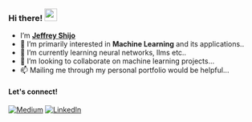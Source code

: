 ### Hi there! <img src="https://emojis.slackmojis.com/emojis/images/1536351075/4594/blob-wave.gif" width="25"/> 
- I’m [**Jeffrey Shijo**](https://jeffreyshijo.github.io/Jeffrey-Shijo/) 
- 👀 I’m primarily interested in **Machine Learning** and its applications..
- 🌱 I’m currently learning neural networks, llms etc..
- 💞️ I’m looking to collaborate on machine learning projects...
- 📫 Mailing me through my personal portfolio would be helpful...

#### Let's connect!
[<img alt="Medium" src="https://img.shields.io/badge/Medium-%23000000.svg?&style=for-the-badge&logo=Medium&logoColor=white" />](https://medium.com/@jeffreysjs12)
[<img alt="LinkedIn" src="https://img.shields.io/badge/LinkedIn-%230E76A8.svg?&style=for-the-badge&logo=LinkedIn&logoColor=white" />](https://linkedin.com/in/jeffrey-shijo)

<!---
jaesilver/jaesilver is a ✨ special ✨ repository because its `README.md` (this file) appears on your GitHub profile.
You can click the Preview link to take a look at your changes.
--->
